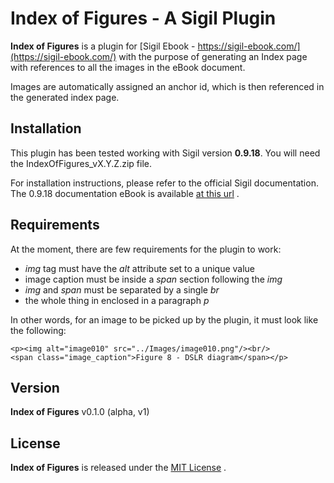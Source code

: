 Index of Figures - A Sigil Plugin
=================================
**Index of Figures** is a plugin for [Sigil Ebook - https://sigil-ebook.com/](https://sigil-ebook.com/) 
with the purpose of generating an Index page with references to all the
images in the eBook document.

Images are automatically assigned an anchor id, which is then referenced
in the generated index page.


Installation
------------
This plugin has been tested working with Sigil version **0.9.18**.
You will need the IndexOfFigures_vX.Y.Z.zip file.

For installation instructions, please refer to the official Sigil 
documentation. The 0.9.18 documentation eBook is available [at this url](https://github.com/Sigil-Ebook/Sigil/blob/master/docs/Sigil_User_Guide_2019.09.03.epub?raw=true) .


Requirements
------------
At the moment, there are few requirements for the plugin to work:

- *img* tag must have the *alt* attribute set to a unique value 
- image caption must be inside a *span* section following the *img*
- *img* and *span* must be separated by a single *br*
- the whole thing in enclosed in a paragraph *p*

In other words, for an image to be picked up by the plugin, it must look
like the following:

    <p><img alt="image010" src="../Images/image010.png"/><br/>
    <span class="image_caption">Figure 8 - DSLR diagram</span></p>


Version
-------
**Index of Figures** v0.1.0 (alpha, v1)

License
-------
**Index of Figures** is released under the [MIT License](http://www.opensource.org/licenses/MIT) .